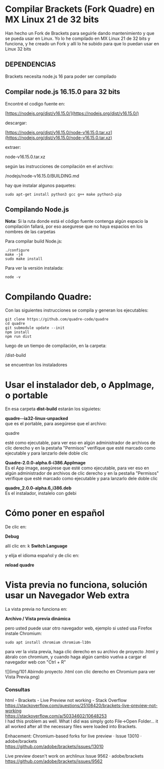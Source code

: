 
# Compilar Brackets (Fork Quadre) en MX Linux 21 de 32 bits
Han hecho un Fork de Brackets para seguirle dando mantenimiento y que se pueda usar en Linux. Yo lo he compilado en MX Linux 21 de 32 bits y funciona, y he creado un Fork y allí lo he subido para que lo puedan usar en Linux 32 bits

## DEPENDENCIAS
Brackets necesita node.js 16 para poder ser compilado

## Compilar node.js 16.15.0 para 32 bits
Encontré el codigo fuente en:

[https://nodejs.org/dist/v16.15.0/](https://nodejs.org/dist/v16.15.0/)

descargar:

[https://nodejs.org/dist/v16.15.0/node-v16.15.0.tar.xz](https://nodejs.org/dist/v16.15.0/node-v16.15.0.tar.xz)

extraer:

node-v16.15.0.tar.xz

según las instrucciones de compilación en el archivo:

/nodejs/node-v16.15.0/BUILDING.md

hay que instalar algunos paquetes:

    sudo apt-get install python3 gcc g++ make python3-pip


## Compilando Node.js

**Nota:** Si la ruta donde está el código fuente contenga algún espacio la compilación fallará, por eso asegurese que no haya espacios en los nombres de las carpetas

Para compilar build Node.js:

```
./configure
make -j4
sudo make install
```

Para ver la versión instalada:

    node -v



# Compilando Quadre:  
Con las siguientes instrucciones se compila y generan los ejecutables:

```
git clone https://github.com/quadre-code/quadre
cd quadre
git submodule update --init
npm install
npm run dist
```

luego de un tiempo de compilación, en la carpeta:

/dist-build

se encuentran los instaladores



# Usar el instalador deb, o AppImage, o portable
En esa carpeta **dist-build** estarán los siguietes:

**quadre--ia32-linux-unpacked**  
que es el portable, para asegúrese que el archivo:

quadre

esté como ejecutable, para ver eso en algún administrador de archivos de clic derecho y en la pestaña "Permisos" verifique que esté marcado como ejecutable y para lanzarlo dele doble clic

**Quadre-2.0.0-alpha.6-i386.AppImage**  
Es el App image, asegúrese que esté como ejecutable, para ver eso en algún administrador de archivos de clic derecho y en la pestaña "Permisos" verifique que esté marcado como ejecutable y para lanzarlo dele doble clic

**quadre_2.0.0-alpha.6_i386.deb**  
Es el instalador, instalelo con gdebi

# Cómo poner en español
De clic en:

**Debug**

allí clic en:
k
**Switch Language**

y elija el idioma español y de clic en:

**reload quadre**


# Vista previa no funciona, solución usar un Navegador Web extra
La vista previa no funciona en:

**Archivo / Vista previa dinámica**

pero usted puede usar otro navegador web, ejemplo si usted usa Firefox instale Chromium:

    sudo apt install chromium chromium-l10n

para ver la vista previa, haga clic derecho en su archivo de proyecto .html y ábralo con chromium, y cuando haga algún cambio vuelva a cargar el navegador web con "Ctrl + R"

![](img/101 Abirndo proyecto .html con clic derecho en Chromium para ver Vista Previa.png)
 
 

### Consultas

html - Brackets - Live Preview not working - Stack Overflow  
https://stackoverflow.com/questions/25108420/brackets-live-preview-not-working  
https://stackoverflow.com/a/50334602/10648253  
I had this problem as well. What I did was simply goto File->Open Folder... it all worked after all the necessary files were loaded into Brackets. 

Enhacement: Chromium-based forks for live preview · Issue 13010 · adobe/brackets  
https://github.com/adobe/brackets/issues/13010  

Live preview doesn't work on archlinux Issue 9562 · adobe/brackets  
https://github.com/adobe/brackets/issues/9562  




